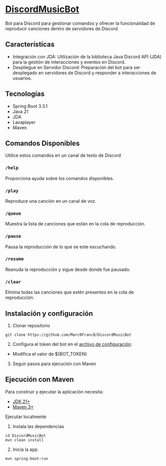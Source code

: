 # [DiscordMusicBot](https://github.com/Marc0Franc0/DiscordMusicBot#discrodmusicbot)

Bot para Discord para gestionar comandos y ofrecer la funcionalidad de reproducir canciones dentro de servidores de Discord

## Características
- Integración con JDA:
  Utilización de la biblioteca Java Discord API (JDA) para la gestión de interacciones y eventos en Discord. 
- Despliegue en Servidor Discord:
Preparación del bot para ser desplegado en servidores de Discord y responder a interacciones de usuarios.

## Tecnologías
- Spring Boot 3.3.1
- Java 21
- JDA
- Lavaplayer
- Maven
## Comandos Disponibles
Utilice estos comandos en un canal de texto de Discord
### `/help`

Proporciona ayuda sobre los comandos disponibles.
### `/play`

Reproduce una canción en un canal de voz.
### `/queue`

Muestra la lista de canciones que están en la cola de reproducción.
### `/pause`

Pausa la reproducción de lo que se este escuchando.
### `/resume`

Reanuda la reproducción y sigue desde donde fue pausado.
### `/clear`

Elimina todas las canciones que estén presentes en la cola de reproducción.
## Instalación y configuración
1. Clonar repositorio
```shell
git clone https://github.com/Marc0Franc0/DiscordMusicBot
```
2. Configura el token del bot en el [archivo de configuración](https://github.com/Marc0Franc0/DiscordMusicBot/blob/main/src/main/resources/application.properties):
- Modifica el valor de ${BOT_TOKEN}
3. Seguir pasos para ejecución con Maven

## Ejecución con Maven

Para construir y ejecutar la aplicación necesita:

- [JDK 21+](https://www.oracle.com/java/technologies/downloads/#java21)
- [Maven 3+](https://maven.apache.org)

Ejecutar localmente
1. Instala las dependencias
```shell
cd DiscordMusicBot
mvn clean install
```
2. Inicia la app
```shell
mvn spring-boot:run
```